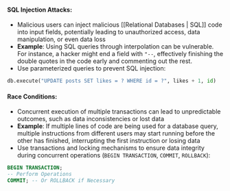 #### SQL Injection Attacks:
- Malicious users can inject malicious [[Relational Databases | SQL]] code into input fields, potentially leading to unauthorized access, data manipulation, or even data loss
- **Example**: Using SQL queries through interpolation can be vulnerable. For instance, a hacker might end a field with `"--`, effectively finishing the double quotes in the code early and commenting out the rest.
- Use parameterized queries to prevent SQL injection:
```python
db.execute("UPDATE posts SET likes = ? WHERE id = ?", likes + 1, id)
```

#### Race Conditions:
- Concurrent execution of multiple transactions can lead to unpredictable outcomes, such as data inconsistencies or lost data
- **Example**: If multiple lines of code are being used for a database query, multiple instructions from different users may start running before the other has finished, interrupting the first instruction or losing data
- Use transactions and locking mechanisms to ensure data integrity during concurrent operations (`BEGIN TRANSACTION`, `COMMIT`, `ROLLBACK`): 
```SQL
BEGIN TRANSACTION;
-- Perform Operations
COMMIT; -- Or ROLLBACK if Necessary
```
